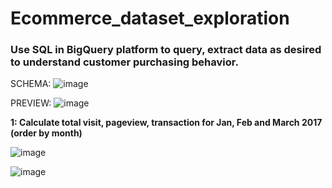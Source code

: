 # Ecommerce_dataset_exploration
### Use SQL in BigQuery platform  to query, extract data **as desired** to understand customer purchasing behavior.

SCHEMA:
![image](https://github.com/user-attachments/assets/fc762e93-8a4c-4024-8d0c-3f95e119936c)

PREVIEW:
![image](https://github.com/user-attachments/assets/3dd65540-8ec5-4ca1-a32b-ec2946272ccf)


**1: Calculate total visit, pageview, transaction for Jan, Feb and March 2017 (order by month)**

![image](https://github.com/user-attachments/assets/1421a6b5-bd49-496b-9e57-1b51f28e9b42)

![image](https://github.com/user-attachments/assets/b548f345-d521-477d-b8a0-8a47b2af1ef8)

